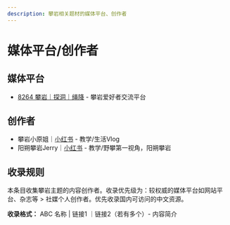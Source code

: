 ```yaml
---
description: 攀岩相关题材的媒体平台、创作者
---
```


# 媒体平台/创作者

## 媒体平台

* [8264 攀岩｜探洞｜绳降](https://bbs.8264.com/forum-forumdisplay-fid-135-typeid-1341-filter-typeid.html) - 攀岩爱好者交流平台



## 创作者

* 攀岩小原姐｜[小红书](https://www.xiaohongshu.com/user/profile/58ef44a56a6a6947c75fa225) - 教学/生活Vlog
* 阳朔攀岩Jerry｜[小红书](https://www.xiaohongshu.com/user/profile/5f7156c7000000000101f842) - 教学/野攀第一视角，阳朔攀岩



## 收录规则

本条目收集攀岩主题的内容创作者。收录优先级为：较权威的媒体平台如网站平台、杂志等 > 社媒个人创作者。优先收录国内可访问的中文资源。



**收录格式：** ABC 名称 | 链接1 ｜链接2（若有多个）- 内容简介



